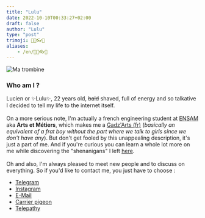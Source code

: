 ```yaml
---
title: "Lulu"
date: 2022-10-10T00:33:27+02:00
draft: false
author: "Lulu"
type: "post"
trimoji: 👨‍🦲👓👑
aliases:
    - /en/👨‍🦲👓👑
---
```

![Ma trombine](/img/articles/lulu/moa.jpg)

### Who am I ?
Lucien or ✨Lulu✨, 22 years old, ~~bald~~ shaved, full of energy and so talkative I decided to tell my life to the internet itself.\
\
On a more serious note, I'm actually a french engineering student at [ENSAM](https://artsetmetiers.fr/fr) aka **Arts et Métiers**, which makes me a [Gadz'Arts (fr)](https://desencyclopedie.org/wiki/Gadzarts) (_basically an equivalent of a frat boy without the part where we talk to girls since we don't have any_). But don't get fooled by this unappealing description, it's just a part of me. And if you're curious you can learn a whole lot more on me while discovering the "shenanigans" I left [here](https://lulushenanigans.me).
\
\
Oh and also, I'm always pleased to meet new people and to discuss on everything. So if you'd like to contact me, you just have to choose :

* [Telegram](https://t.me/Globuzma)
* [Instagram](https://www.instagram.com/lulus.shenanigans/)
* [E-Mail](mailto:lucien.astie@gmail.com)
* [Carrier pigeon](https://flypigeon.co/)
* [Telepathy](https://www.youtube.com/watch?v=t79hLOvEd3g)

